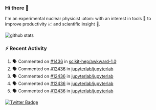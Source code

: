 ### Hi there 👋 

I'm an experimental nuclear physicist :atom: with an interest in tools :wrench: to improve productivity :chart_with_upwards_trend: and scientific insight :telescope:.

![github stats](https://github-readme-stats.vercel.app/api?username=agoose77&show_icons=true&hide_rank=true&hide_title=true&bg_color=30,e76445,904e95&text_color=efe3ec&icon_color=efe3ec)
<!--
**agoose77/agoose77** is a ✨ _special_ ✨ repository because its `README.md` (this file) appears on your GitHub profile.

Here are some ideas to get you started:

- 🔭 I’m currently working on ...
- 🌱 I’m currently learning ...
- 👯 I’m looking to collaborate on ...
- 🤔 I’m looking for help with ...
- 💬 Ask me about ...
- 📫 How to reach me: ...
- 😄 Pronouns: ...
- ⚡ Fun fact: ...
-->

### :zap: Recent Activity
<!--START_SECTION:activity-->
1. 🗣 Commented on [#1436](https://github.com/scikit-hep/awkward-1.0/issues/1436) in [scikit-hep/awkward-1.0](https://github.com/scikit-hep/awkward-1.0)
2. 🗣 Commented on [#12436](https://github.com/jupyterlab/jupyterlab/issues/12436) in [jupyterlab/jupyterlab](https://github.com/jupyterlab/jupyterlab)
3. 🗣 Commented on [#12436](https://github.com/jupyterlab/jupyterlab/issues/12436) in [jupyterlab/jupyterlab](https://github.com/jupyterlab/jupyterlab)
4. 🗣 Commented on [#12436](https://github.com/jupyterlab/jupyterlab/issues/12436) in [jupyterlab/jupyterlab](https://github.com/jupyterlab/jupyterlab)
5. 🗣 Commented on [#12436](https://github.com/jupyterlab/jupyterlab/issues/12436) in [jupyterlab/jupyterlab](https://github.com/jupyterlab/jupyterlab)
<!--END_SECTION:activity-->


[![Twitter Badge](https://img.shields.io/twitter/follow/agoose77?style=flat-square&logo=Twitter&logoColor=white&color=cornflowerblue)](https://twitter.com/agoose77)
